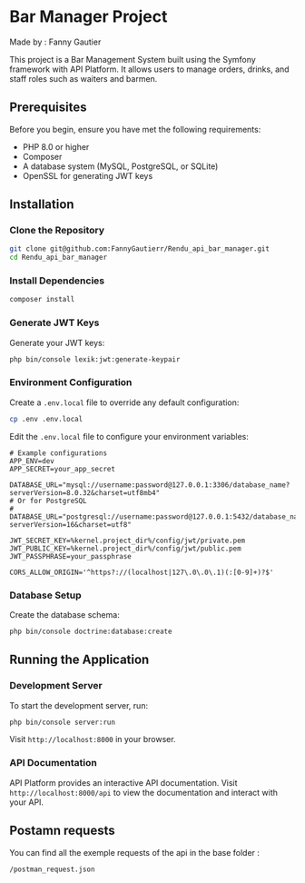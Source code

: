# Bar Manager Project

Made by : Fanny Gautier 

This project is a Bar Management System built using the Symfony framework with API Platform. It allows users to manage orders, drinks, and staff roles such as waiters and barmen.

## Prerequisites

Before you begin, ensure you have met the following requirements:

- PHP 8.0 or higher
- Composer
- A database system (MySQL, PostgreSQL, or SQLite)
- OpenSSL for generating JWT keys

## Installation

### Clone the Repository

```bash
git clone git@github.com:FannyGautierr/Rendu_api_bar_manager.git
cd Rendu_api_bar_manager
```

### Install Dependencies

```bash
composer install
```

### Generate JWT Keys

Generate your JWT keys:

```bash
php bin/console lexik:jwt:generate-keypair
```

### Environment Configuration

Create a `.env.local` file to override any default configuration:

```bash
cp .env .env.local
```

Edit the `.env.local` file to configure your environment variables:

```
# Example configurations
APP_ENV=dev
APP_SECRET=your_app_secret

DATABASE_URL="mysql://username:password@127.0.0.1:3306/database_name?serverVersion=8.0.32&charset=utf8mb4"
# Or for PostgreSQL
# DATABASE_URL="postgresql://username:password@127.0.0.1:5432/database_name?serverVersion=16&charset=utf8"

JWT_SECRET_KEY=%kernel.project_dir%/config/jwt/private.pem
JWT_PUBLIC_KEY=%kernel.project_dir%/config/jwt/public.pem
JWT_PASSPHRASE=your_passphrase

CORS_ALLOW_ORIGIN='^https?://(localhost|127\.0\.0\.1)(:[0-9]+)?$'
```

### Database Setup

Create the database schema:

```bash
php bin/console doctrine:database:create
```
## Running the Application

### Development Server

To start the development server, run:

```bash
php bin/console server:run
```

Visit `http://localhost:8000` in your browser.

### API Documentation

API Platform provides an interactive API documentation. Visit `http://localhost:8000/api` to view the documentation and interact with your API.

## Postamn requests

You can find all the exemple requests of the api in the base folder :
```
/postman_request.json
```
